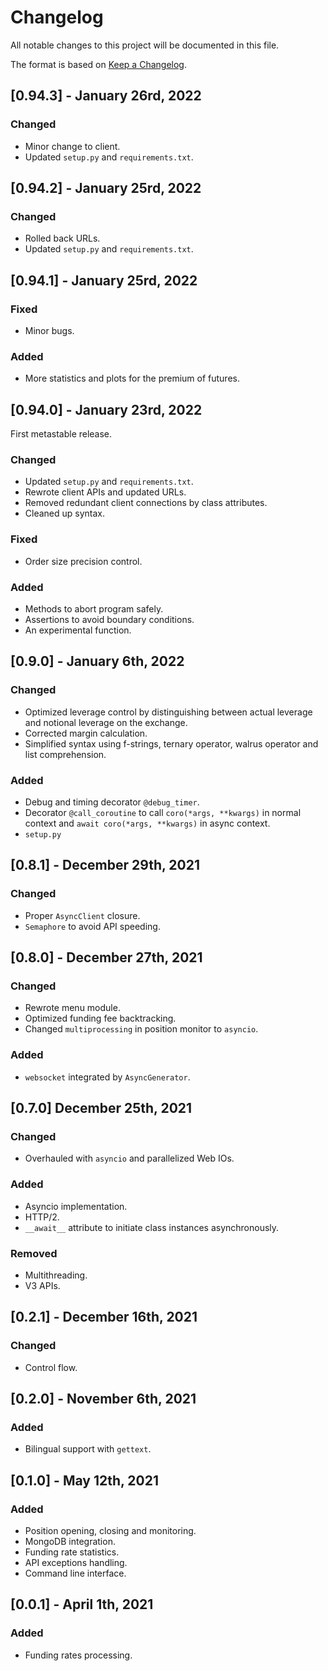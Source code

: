 # Changelog

All notable changes to this project will be documented in this file.

The format is based on [Keep a Changelog](https://keepachangelog.com/en/1.0.0/).

## [0.94.3] - January 26rd, 2022

### Changed
* Minor change to client.
* Updated `setup.py` and `requirements.txt`.

## [0.94.2] - January 25rd, 2022

### Changed
* Rolled back URLs.
* Updated `setup.py` and `requirements.txt`.

## [0.94.1] - January 25rd, 2022

### Fixed
* Minor bugs.

### Added
* More statistics and plots for the premium of futures.

## [0.94.0] - January 23rd, 2022

First metastable release.

### Changed

* Updated `setup.py` and `requirements.txt`.
* Rewrote client APIs and updated URLs.
* Removed redundant client connections by class attributes.
* Cleaned up syntax.

### Fixed
* Order size precision control.

### Added
* Methods to abort program safely.
* Assertions to avoid boundary conditions.
* An experimental function.

## [0.9.0] - January 6th, 2022

### Changed

* Optimized leverage control by distinguishing between actual leverage and notional leverage on the exchange.
* Corrected margin calculation.
* Simplified syntax using f-strings, ternary operator, walrus operator and list comprehension.

### Added

* Debug and timing decorator `@debug_timer`.
* Decorator `@call_coroutine` to call `coro(*args, **kwargs)` in normal context and `await coro(*args, **kwargs)` in async context.
* `setup.py`

## [0.8.1] - December 29th, 2021

### Changed

* Proper `AsyncClient` closure.
* `Semaphore` to avoid API speeding.

## [0.8.0] - December 27th, 2021

### Changed

* Rewrote menu module.
* Optimized funding fee backtracking.
* Changed `multiprocessing` in position monitor to `asyncio`.

### Added

* `websocket` integrated by `AsyncGenerator`.

## [0.7.0] December 25th, 2021

### Changed

* Overhauled with `asyncio` and parallelized Web IOs.

### Added

* Asyncio implementation.
* HTTP/2.
* `__await__` attribute to initiate class instances asynchronously.

### Removed

* Multithreading.
* V3 APIs.

## [0.2.1] - December 16th, 2021

### Changed

* Control flow.

## [0.2.0] - November 6th, 2021

### Added

* Bilingual support with `gettext`.

## [0.1.0] - May 12th, 2021

### Added

* Position opening, closing and monitoring.
* MongoDB integration.
* Funding rate statistics.
* API exceptions handling.
* Command line interface.

## [0.0.1] - April 1th, 2021

### Added

* Funding rates processing.

